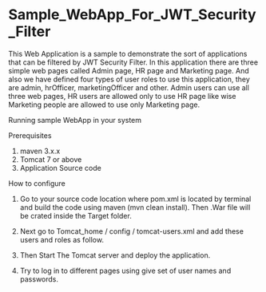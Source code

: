 # Sample_WebApp_For_JWT_Security_Filter

This Web Application is a sample to demonstrate the sort of applications that can be filtered by JWT Security Filter. In this application there are three simple web pages called Admin page, HR page and Marketing page. And also we have defined four types of user roles to use this application, they are admin, hrOfficer, marketingOfficer and other. Admin users can use all three web pages, HR users are allowed only to use HR page like wise Marketing people are allowed to use only Marketing page.

Running sample WebApp in your system

Prerequisites 

1. maven 3.x.x
2. Tomcat 7 or above
3. Application Source code

How to configure

1. Go to your source code location where pom.xml is located by terminal and build the code using maven (mvn clean install). Then .War file will be crated inside the Target folder.

2. Next go to Tomcat_home / config / tomcat-users.xml and add these users and roles as follow.

	<user username="admin" password="admin" roles="manager-gui,admin gui,admin"/>
	<user username="hr" password="hr" roles="HROfficer"/>
	<user username="mkt" password="mkt" roles="MarketingOfficer"/>
	<user username="mktandhr" password="mktandhr" roles="HROfficer,MarketingOfficer"/>
	<user username="other" password="other" roles="other"/>

3. Then Start The Tomcat server and deploy the application.

4. Try to log in to different pages using give set of user names and passwords.
